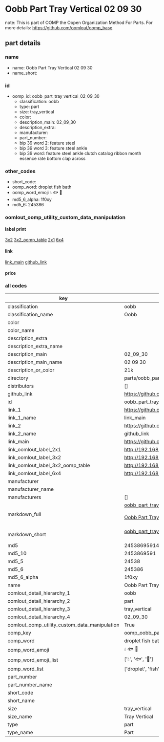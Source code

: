 # Oobb Part Tray Vertical 02 09 30  

note: This is part of OOMP the Oopen Organization Method For Parts. For more details: https://github.com/oomlout/oomp_base

##  part details





### name
* name: Oobb Part Tray Vertical 02 09 30
* name_short: 
### id
* oomp_id: oobb_part_tray_vertical_02_09_30
  * classification: oobb
  * type: part
  * size: tray_vertical
  * color: 
  * description_main: 02_09_30
  * description_extra: 
  * manufacturer: 
  * part_number: 
  * bip 39 word 2: feature steel
  * bip 39 word 3: feature steel ankle
  * bip 39 word: feature steel ankle clutch catalog ribbon month essence rate bottom clap across

### other_codes
* short_code: 
* oomp_word: droplet fish bath
* oomp_word_emoji :droplet: :fish: :bath:
* md5_6_alpha: 1f0xy
* md5_6: 245386






### oomlout_oomp_utility_custom_data_manipulation
#### label print
[3x2](http://192.168.1.245:1112/?label=oomp%201f0xy)
[3x2_oomp_table](http://192.168.1.107:1112/?label=oomp%201f0xy)
[2x1](http://192.168.1.242:1112/?label=oomp%201f0xy)
[6x4](http://192.168.1.55:1112/?label=oomp%201f0xy)    

#### link

[link_main](https://github.com/oomlout/oomlout_oomp_current_version_messy/tree/main/parts/oobb_part_tray_vertical_02_09_30) [github_link](https://github.com/oomlout/oomlout_oomp_part_src/tree/main/parts/oobb_part_tray_vertical_02_09_30)                             

#### price







### all codes 
| key | value |  
| --- | --- |  
| classification | oobb |  
| classification_name | Oobb |  
| color |  |  
| color_name |  |  
| description_extra |  |  
| description_extra_name |  |  
| description_main | 02_09_30 |  
| description_main_name | 02 09 30 |  
| description_or_color | 21k |  
| directory | parts/oobb_part_tray_vertical_02_09_30 |  
| distributors | [] |  
| github_link | https://github.com/oomlout/oomlout_oomp_part_src/tree/main/parts/oobb_part_tray_vertical_02_09_30 |  
| id | oobb_part_tray_vertical_02_09_30 |  
| link_1 | https://github.com/oomlout/oomlout_oomp_current_version_messy/tree/main/parts/oobb_part_tray_vertical_02_09_30 |  
| link_1_name | link_main |  
| link_2 | https://github.com/oomlout/oomlout_oomp_part_src/tree/main/parts/oobb_part_tray_vertical_02_09_30 |  
| link_2_name | github_link |  
| link_main | https://github.com/oomlout/oomlout_oomp_current_version_messy/tree/main/parts/oobb_part_tray_vertical_02_09_30 |  
| link_oomlout_label_2x1 | http://192.168.1.242:1112/?label=oomp%201f0xy |  
| link_oomlout_label_3x2 | http://192.168.1.245:1112/?label=oomp%201f0xy |  
| link_oomlout_label_3x2_oomp_table | http://192.168.1.107:1112/?label=oomp%201f0xy |  
| link_oomlout_label_6x4 | http://192.168.1.55:1112/?label=oomp%201f0xy |  
| manufacturer |  |  
| manufacturer_name |  |  
| manufacturers | [] |  
| markdown_full | [oobb_part_tray_vertical_02_09_30](https://github.com/oomlout/oomlout_oomp_current_version_messy/tree/main/parts/oobb_part_tray_vertical_02_09_30)<br>[](https://github.com/oomlout/oomlout_oomp_current_version_messy/tree/main/parts/oobb_part_tray_vertical_02_09_30)<br>[Oobb Part Tray Vertical 02 09 30](https://github.com/oomlout/oomlout_oomp_current_version_messy/tree/main/parts/oobb_part_tray_vertical_02_09_30)<br><br> |  
| markdown_short | [oobb_part_tray_vertical_02_09_30](https://github.com/oomlout/oomlout_oomp_current_version_messy/tree/main/parts/oobb_part_tray_vertical_02_09_30)<br><br> |  
| md5 | 24538695914d51eee411f2c812754aa1 |  
| md5_10 | 2453869591 |  
| md5_5 | 24538 |  
| md5_6 | 245386 |  
| md5_6_alpha | 1f0xy |  
| name | Oobb Part Tray Vertical 02 09 30 |  
| oomlout_detail_hierarchy_1 | oobb |  
| oomlout_detail_hierarchy_2 | part |  
| oomlout_detail_hierarchy_3 | tray_vertical |  
| oomlout_detail_hierarchy_4 | 02_09_30 |  
| oomlout_oomp_utility_custom_data_manipulation | True |  
| oomp_key | oomp_oobb_part_tray_vertical_02_09_30 |  
| oomp_word | droplet fish bath |  
| oomp_word_emoji | :droplet: :fish: :bath: |  
| oomp_word_emoji_list | [':droplet:', ':fish:', ':bath:'] |  
| oomp_word_list | ['droplet', 'fish', 'bath'] |  
| part_number |  |  
| part_number_name |  |  
| short_code |  |  
| short_name |  |  
| size | tray_vertical |  
| size_name | Tray Vertical |  
| type | part |  
| type_name | Part |  
